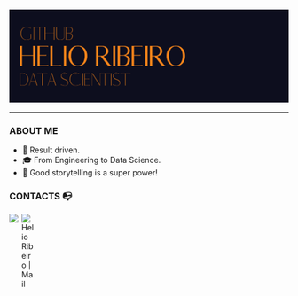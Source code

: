 ### <p align="center">
  <img src="https://github.com/helioribeiro/helioribeiro/blob/main/COVER_GIT_HOME.png" >
</p>

---

### ABOUT ME

- 🧐 Result driven.
- 🎓 From Engineering to Data Science.
- 📢 Good storytelling is a super power!

### CONTACTS 📭

[<img align="left"  width="22px" src="https://cdn.jsdelivr.net/npm/simple-icons@3.4.0/icons/linkedin.svg" />](https://www.linkedin.com/in/helioribeiropro/)

[<img align="left" alt="Helio Ribeiro | Mail" width="22px" src="https://cdn.jsdelivr.net/npm/simple-icons@v3/icons/gmail.svg" />](mailto:helioribeiropro@gmail.com)

<br />
<br />
<br />
